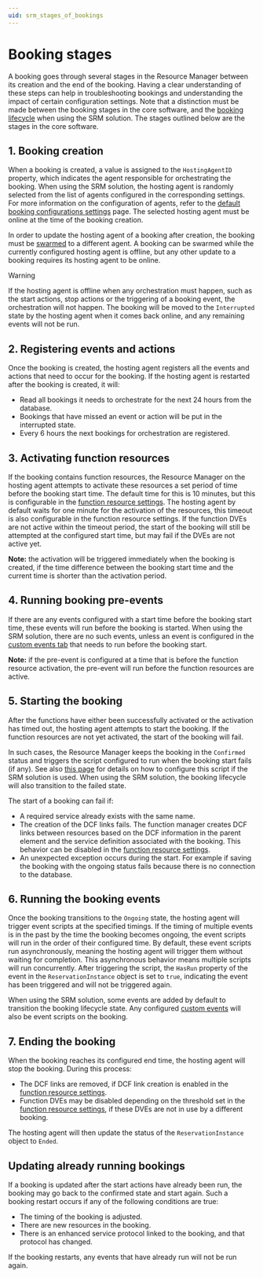 ```yaml
---
uid: srm_stages_of_bookings
---
```


# Booking stages

A booking goes through several stages in the Resource Manager between its creation and the end of the booking. Having a clear understanding of these steps can help in troubleshooting bookings and understanding the impact of certain configuration settings. Note that a distinction must be made between the booking stages in the core software, and the [booking lifecycle](xref:Service_Orchestration_life_cycle_states) when using the SRM solution. The stages outlined below are the stages in the core software.

## 1. Booking creation

When a booking is created, a value is assigned to the `HostingAgentID` property, which indicates the agent responsible for orchestrating the booking. When using the SRM solution, the hosting agent is randomly selected from the list of agents configured in the corresponding settings. For more information on the configuration of agents, refer to the [default booking configurations settings](xref:Booking_Manager_Config_tab#default-booking-configurations-settings) page. The selected hosting agent must be online at the time of the booking creation.

In order to update the hosting agent of a booking after creation, the booking must be [swarmed](xref:SwarmingBookings) to a different agent. A booking can be swarmed while the currently configured hosting agent is offline, but any other update to a booking requires its hosting agent to be online.

> [!WARNING]
> If the hosting agent is offline when any orchestration must happen, such as the start actions, stop actions or the triggering of a booking event, the orchestration will not happen.
> The booking will be moved to the `Interrupted` state by the hosting agent when it comes back online, and any remaining events will not be run.

## 2. Registering events and actions

Once the booking is created, the hosting agent registers all the events and actions that need to occur for the booking. If the hosting agent is restarted after the booking is created, it will:

- Read all bookings it needs to orchestrate for the next 24 hours from the database.
- Bookings that have missed an event or action will be put in the interrupted state.
- Every 6 hours the next bookings for orchestration are registered.

## 3. Activating function resources

If the booking contains function resources, the Resource Manager on the hosting agent attempts to activate these resources a set period of time before the booking start time. The default time for this is 10 minutes, but this is configurable in the [function resource settings](xref:Function_resource_settings#function-resource-settings). The hosting agent by default waits for one minute for the activation of the resources, this timeout is also configurable in the function resource settings. If the function DVEs are not active within the timeout period, the start of the booking will still be attempted at the configured start time, but may fail if the DVEs are not active yet.

**Note:** the activation will be triggered immediately when the booking is created, if the time difference between the booking start time and the current time is shorter than the activation period.

## 4. Running booking pre-events

If there are any events configured with a start time before the booking start time, these events will run before the booking is started. When using the SRM solution, there are no such events, unless an event is configured in the [custom events tab](xref:Service_Orchestration_custom_events) that needs to run before the booking start.

**Note:** if the pre-event is configured at a time that is before the function resource activation, the pre-event will run before the function resources are active.

## 5. Starting the booking

After the functions have either been successfully activated or the activation has timed out, the hosting agent attempts to start the booking. If the function resources are not yet activated, the start of the booking will fail.

In such cases, the Resource Manager keeps the booking in the `Confirmed` status and triggers the script configured to run when the booking start fails (if any). See also [this page](xref:Service_Orchestration_service_states#configuring-a-custom-script-in-case-orchestration-fails) for details on how to configure this script if the SRM solution is used. When using the SRM solution, the booking lifecycle will also transition to the failed state.

The start of a booking can fail if:

- A required service already exists with the same name.
- The creation of the DCF links fails. The function manager creates DCF links between resources based on the DCF information in the parent element and the service definition associated with the booking. This behavior can be disabled in the [function resource settings](xref:Function_resource_settings#function-resource-settings).
- An unexpected exception occurs during the start. For example if saving the booking with the ongoing status fails because there is no connection to the database.

## 6. Running the booking events

Once the booking transitions to the `Ongoing` state, the hosting agent will trigger event scripts at the specified timings. If the timing of multiple events is in the past by the time the booking becomes ongoing, the event scripts will run in the order of their configured time. By default, these event scripts run asynchronously, meaning the hosting agent will trigger them without waiting for completion.
This asynchronous behavior means multiple scripts will run concurrently. After triggering the script, the `HasRun` property of the event in the `ReservationInstance` object is set to `true`, indicating the event has been triggered and will not be triggered again.

When using the SRM solution, some events are added by default to transition the booking lifecycle state. Any configured [custom events](xref:Service_Orchestration_custom_events) will also be event scripts on the booking.

## 7. Ending the booking

When the booking reaches its configured end time, the hosting agent will stop the booking. During this process:

- The DCF links are removed, if DCF link creation is enabled in the [function resource settings](xref:Function_resource_settings#function-resource-settings).
- Function DVEs may be disabled depending on the threshold set in the [function resource settings](xref:Function_resource_settings#function-resource-settings), if these DVEs are not in use by a different booking.
  
The hosting agent will then update the status of the `ReservationInstance` object to `Ended`.

## Updating already running bookings

If a booking is updated after the start actions have already been run, the booking may go back to the confirmed state and start again. Such a booking restart occurs if any of the following conditions are true:

- The timing of the booking is adjusted.
- There are new resources in the booking.
- There is an enhanced service protocol linked to the booking, and that protocol has changed.

If the booking restarts, any events that have already run will not be run again.
